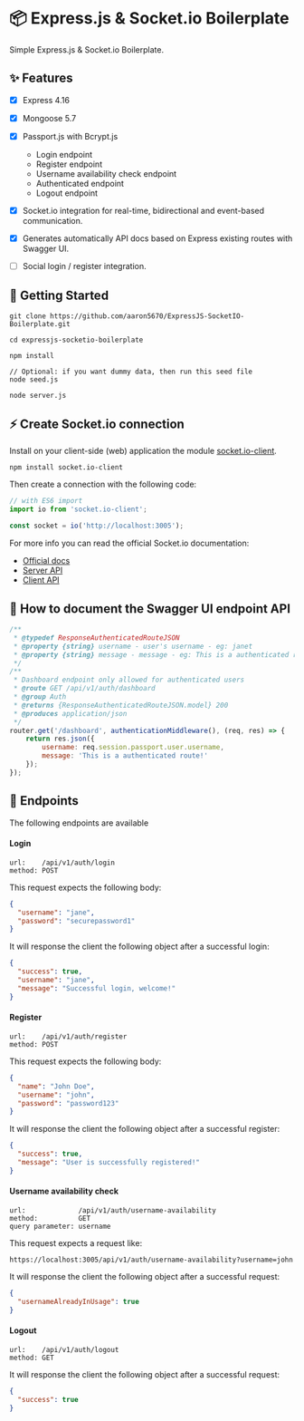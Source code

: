 # 📦 Express.js & Socket.io Boilerplate
Simple Express.js & Socket.io Boilerplate.


## ✨ Features

- [x] Express 4.16
- [x] Mongoose 5.7
- [x] Passport.js with Bcrypt.js
  - Login endpoint
  - Register endpoint
  - Username availability check endpoint
  - Authenticated endpoint
  - Logout endpoint
- [x] Socket.io integration for real-time, bidirectional and event-based communication.
- [x] Generates automatically API docs based on Express existing routes with Swagger UI.
- [ ] Social login / register integration.


## 📝 Getting Started

```
git clone https://github.com/aaron5670/ExpressJS-SocketIO-Boilerplate.git

cd expressjs-socketio-boilerplate

npm install

// Optional: if you want dummy data, then run this seed file
node seed.js

node server.js
```

## ⚡ Create Socket.io connection
Install on your client-side (web) application the module [socket.io-client](https://www.npmjs.com/package/socket.io-client).
```
npm install socket.io-client
```

Then create a connection with the following code:
```javascript
// with ES6 import
import io from 'socket.io-client';
 
const socket = io('http://localhost:3005');
```

For more info you can read the official Socket.io documentation:
- [Official docs](https://socket.io/docs/)
- [Server API](https://socket.io/docs/server-api/)
- [Client API](https://socket.io/docs/client-api/)

## 📓 How to document the Swagger UI endpoint API
```javascript
/**
 * @typedef ResponseAuthenticatedRouteJSON
 * @property {string} username - user's username - eg: janet
 * @property {string} message - message - eg: This is a authenticated route!
 */
/**
 * Dashboard endpoint only allowed for authenticated users
 * @route GET /api/v1/auth/dashboard
 * @group Auth
 * @returns {ResponseAuthenticatedRouteJSON.model} 200
 * @produces application/json
 */
router.get('/dashboard', authenticationMiddleware(), (req, res) => {
    return res.json({
        username: req.session.passport.user.username,
        message: 'This is a authenticated route!'
    });
});
```

## 🚀 Endpoints
The following endpoints are available

#### Login

```
url:    /api/v1/auth/login
method: POST
```

This request expects the following body:

```json
{
  "username": "jane", 
  "password": "securepassword1"
}
```

It will response the client the following object after a successful login:

```json
{
  "success": true,
  "username": "jane",
  "message": "Successful login, welcome!"
}
```

#### Register

```
url:    /api/v1/auth/register
method: POST
```

This request expects the following body:

```json
{
  "name": "John Doe",
  "username": "john",
  "password": "password123"
}
```

It will response the client the following object after a successful register:

```json
{
  "success": true,
  "message": "User is successfully registered!"
}
```

#### Username availability check

```
url:             /api/v1/auth/username-availability
method:          GET
query parameter: username
```

This request expects a request like:

```
https://localhost:3005/api/v1/auth/username-availability?username=john
```

It will response the client the following object after a successful request:

```json
{
  "usernameAlreadyInUsage": true
}
```

#### Logout

```
url:    /api/v1/auth/logout
method: GET
```

It will response the client the following object after a successful request:

```json
{
  "success": true
}
```
